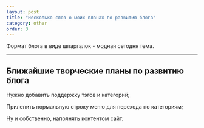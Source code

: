 ```yaml
---
layout: post
title: "Несколько слов о моих планах по развитию блога"
category: other
order: 3
---
```


Формат блога в виде шпаргалок - модная сегодня тема.

---

## Ближайшие творческие планы по развитию блога

Нужно добавить поддержку тэгов и категорий;

Прилепить нормальную строку меню для перехода по категориям;

Ну и собственно, наполнять контентом сайт.
